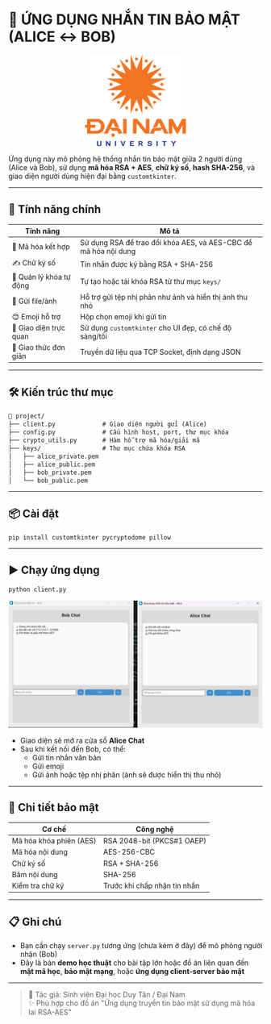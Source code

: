 
# 💬 ỨNG DỤNG NHẮN TIN BẢO MẬT (ALICE ↔ BOB)
<div align="center">
  <p align="center">
    <img src="img/logoDaiNam.png" alt="DaiNam University Logo" width="200"/>
  </p>
</div>

Ứng dụng này mô phỏng hệ thống nhắn tin bảo mật giữa 2 người dùng (Alice và Bob), sử dụng **mã hóa RSA + AES**, **chữ ký số**, **hash SHA-256**, và giao diện người dùng hiện đại bằng `customtkinter`.

---

## 🧩 Tính năng chính

| Tính năng                  | Mô tả |
|---------------------------|-------|
| 🔐 Mã hóa kết hợp          | Sử dụng RSA để trao đổi khóa AES, và AES-CBC để mã hóa nội dung |
| ✍️ Chữ ký số               | Tin nhắn được ký bằng RSA + SHA-256 |
| 🔑 Quản lý khóa tự động    | Tự tạo hoặc tải khóa RSA từ thư mục `keys/` |
| 📄 Gửi file/ảnh            | Hỗ trợ gửi tệp nhị phân như ảnh và hiển thị ảnh thu nhỏ |
| 😊 Emoji hỗ trợ            | Hộp chọn emoji khi gửi tin |
| 💬 Giao diện trực quan     | Sử dụng `customtkinter` cho UI đẹp, có chế độ sáng/tối |
| 📜 Giao thức đơn giản      | Truyền dữ liệu qua TCP Socket, định dạng JSON |

---

## 🛠️ Kiến trúc thư mục

```
📁 project/
├── client.py             # Giao diện người gửi (Alice)
├── config.py             # Cấu hình host, port, thư mục khóa
├── crypto_utils.py       # Hàm hỗ trợ mã hóa/giải mã
├── keys/                 # Thư mục chứa khóa RSA
│   ├── alice_private.pem
│   ├── alice_public.pem
│   ├── bob_private.pem
│   └── bob_public.pem
```

---

## 📦 Cài đặt

```bash
pip install customtkinter pycryptodome pillow
```

---

## ▶️ Chạy ứng dụng

```bash
python client.py
```

<img src="img/giao dien.png" alt="" width="700px" hight="700px"/>

- Giao diện sẽ mở ra cửa sổ **Alice Chat**
- Sau khi kết nối đến Bob, có thể:
  - Gửi tin nhắn văn bản
  - Gửi emoji
  - Gửi ảnh hoặc tệp nhị phân (ảnh sẽ được hiển thị thu nhỏ)

---

## 🔐 Chi tiết bảo mật

| Cơ chế | Công nghệ |
|--------|-----------|
| Mã hóa khóa phiên (AES) | RSA 2048-bit (PKCS#1 OAEP) |
| Mã hóa nội dung | AES-256-CBC |
| Chữ ký số | RSA + SHA-256 |
| Băm nội dung | SHA-256 |
| Kiểm tra chữ ký | Trước khi chấp nhận tin nhắn |

---

## 📋 Ghi chú

- Bạn cần chạy `server.py` tương ứng (chưa kèm ở đây) để mô phỏng người nhận (Bob)
- Đây là bản **demo học thuật** cho bài tập lớn hoặc đồ án liên quan đến **mật mã học**, **bảo mật mạng**, hoặc **ứng dụng client-server bảo mật**

---

> 🚀 Tác giả: Sinh viên Đại học Duy Tân / Đại Nam  
> ✨ Phù hợp cho đồ án "Ứng dụng truyền tin bảo mật sử dụng mã hóa lai RSA-AES"
